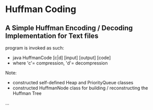 # Huffman Coding
## A Simple Huffman Encoding / Decoding Implementation for Text files

program is invoked as such:
- java HuffmanCode [c|d] [input] [output] [code]
- where 'c'= compression, 'd'= decompression

Note:
- constructed self-defined Heap and PriorityQueue classes
- constructed HuffmanNode class for building / reconstructing the Huffman Tree

...
